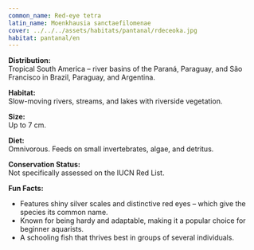 ```yaml
---
common_name: Red-eye tetra
latin_name: Moenkhausia sanctaefilomenae
cover: ../../../assets/habitats/pantanal/rdeceoka.jpg
habitat: pantanal/en
---
```

**Distribution:**  
Tropical South America – river basins of the Paraná, Paraguay, and São Francisco in Brazil, Paraguay, and Argentina.

**Habitat:**  
Slow-moving rivers, streams, and lakes with riverside vegetation.

**Size:**  
Up to 7 cm.

**Diet:**  
Omnivorous. Feeds on small invertebrates, algae, and detritus.

**Conservation Status:**  
Not specifically assessed on the IUCN Red List.

**Fun Facts:**  
- Features shiny silver scales and distinctive red eyes – which give the species its common name.  
- Known for being hardy and adaptable, making it a popular choice for beginner aquarists.  
- A schooling fish that thrives best in groups of several individuals.
